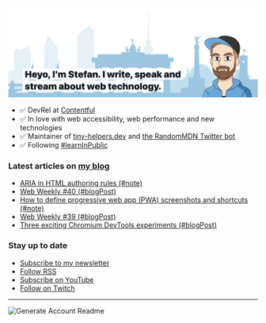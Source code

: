<img alt="Heyo, I'm Stefan. I write and speak about web technology." src="https://raw.githubusercontent.com/stefanjudis/stefanjudis/main/screenshot.png">

- ✅ DevRel at [Contentful](https://www.contentful.com)
- ✅ In love with web accessibility, web performance and new technologies
- ✅ Maintainer of [tiny-helpers.dev](https://tiny-helpers.dev) and [the RandomMDN Twitter bot](https://twitter.com/randomMDN)
- ✅ Following [#learnInPublic](https://www.stefanjudis.com/today-i-learned/)
### Latest articles on [my blog](https://www.stefanjudis.com)

<!-- BLOG-POST-LIST:START -->
- [ARIA in HTML authoring rules (#note)](https://www.stefanjudis.com/notes/aria-in-html-authoring-rules/)
- [Web Weekly #40 (#blogPost)](https://www.stefanjudis.com/blog/web-weekly-40/)
- [How to define progressive web app (PWA) screenshots and shortcuts (#note)](https://www.stefanjudis.com/notes/how-to-define-progressive-web-app-pwa-screenshots-and-shortcuts/)
- [Web Weekly #39 (#blogPost)](https://www.stefanjudis.com/blog/web-weekly-39/)
- [Three exciting Chromium DevTools experiments (#blogPost)](https://www.stefanjudis.com/blog/three-exciting-chromium-devtools-experiments/)
<!-- BLOG-POST-LIST:END -->

### Stay up to date

- [Subscribe to my newsletter](https://www.stefanjudis.com/newsletter/)
- [Follow RSS](https://www.stefanjudis.com/feeds/)
- [Subscribe on YouTube](https://youtube.com/c/stefanjudis)
- [Follow on Twitch](https://www.twitch.tv/stefanjudis)

---

![Generate Account Readme](https://github.com/stefanjudis/stefanjudis/workflows/Generate%20Account%20Readme/badge.svg)
